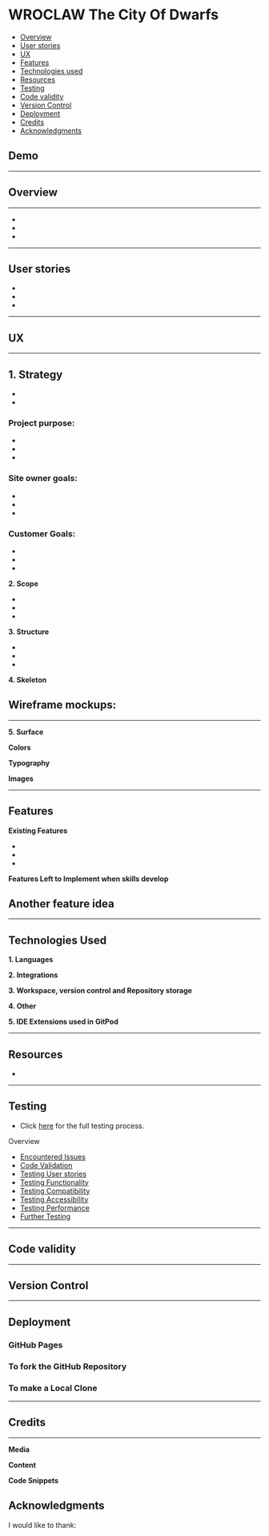 # WROCLAW The City Of Dwarfs


- [Overview](#overview)
- [User stories](#user-stories)
- [UX](#ux)
- [Features](#features)
- [Technologies used](#technologies-used)
- [Resources](#resources)
- [Testing](#testing)
- [Code validity](#code-validity)
- [Version Control](#version-control)
- [Deployment](#deployment)
- [Credits](#credits)
- [Acknowledgments](#acknowledgments)

## Demo
---


## Overview
---
-
-
-
---

## User stories
-
-
-
----
## UX
---


**1. Strategy**
-
-
-

 
### Project purpose:
-
-
-

### Site owner goals:
-
-
-

### Customer Goals:
-
-
-

**2. Scope**

-
-
-


**3. Structure**

-
-
-

**4. Skeleton**

## Wireframe mockups:

---
**5. Surface**

**Colors**

 


 **Typography**




 **Images**

---
## Features

**Existing Features**

-
-
-


**Features Left to Implement when skills develop**

Another feature idea
- 

---

## Technologies Used


**1. Languages**



**2. Integrations**


**3. Workspace, version control and Repository storage**


**4. Other**


**5. IDE Extensions used in GitPod**


---
## Resources
- 
---
## Testing
- Click [here](TESTING.md) for the full testing process.

Overview
- [Encountered Issues](TESTING.md#encounteredissues)
- [Code Validation](TESTING.md#code-validation)
- [Testing User stories](TESTING.md#testing-user-stories)
- [Testing Functionality](TESTING.md#testing-functionality)
- [Testing Compatibility](TESTING.md#testing-compatibility)
- [Testing Accessibility](TESTING.md#testing-accessibility)
- [Testing Performance](TESTING.md#testing-performance)
- [Further Testing](TESTING.md#further-testing)

---
## Code validity

---

## Version Control

---

## Deployment

### **GitHub Pages**


### **To fork the GitHub Repository**

### **To make a Local Clone**

---

## Credits
---

**Media**


**Content**


**Code Snippets**


## Acknowledgments

I would like to thank:


